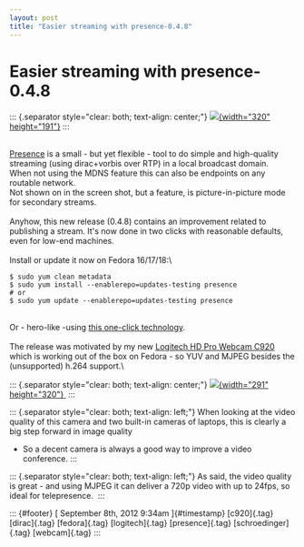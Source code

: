 ```yaml
---
layout: post
title: "Easier streaming with presence-0.4.8"
---
```



Easier streaming with presence-0.4.8
====================================

::: {.separator style="clear: both; text-align: center;"}
[![](http://2.bp.blogspot.com/-5OqZ5QdKSJ4/UEZM3DlS2jI/AAAAAAAAAIY/uSM2Du5jVTc/s320/Bildschirmfoto+am+2012-09-04+20:45:06.png){width="320"
height="191"}](http://2.bp.blogspot.com/-5OqZ5QdKSJ4/UEZM3DlS2jI/AAAAAAAAAIY/uSM2Du5jVTc/s1600/Bildschirmfoto+am+2012-09-04+20:45:06.png)
:::

\
[Presence](http://dummdida.blogspot.de/p/presence.html) is a small - but
yet flexible - tool to do simple and high-quality streaming (using
dirac+vorbis over RTP) in a local broadcast domain.\
When not using the MDNS feature this can also be endpoints on any
routable network.\
Not shown on in the screen shot, but a feature, is picture-in-picture
mode for secondary streams.\
\
Anyhow, this new release (0.4.8) contains an improvement related to
publishing a stream. It's now done in two clicks with reasonable
defaults, even for low-end machines.\
\
Install or update it now on Fedora 16/17/18:\

    $ sudo yum clean metadata
    $ sudo yum install --enablerepo=updates-testing presence
    # or
    $ sudo yum update --enablerepo=updates-testing presence

\
Or - hero-like -using [this one-click
technology](https://admin.fedoraproject.org/pkgdb/applications/Presence).\
\
The release was motivated by my new [Logitech HD Pro Webcam
C920](http://www.logitech.com/de-de/webcam-communications/webcams/hd-pro-webcam-c920)
which is working out of the box on Fedora - so YUV and MJPEG besides the
(unsupported) h.264 support.\

::: {.separator style="clear: both; text-align: center;"}
[![](http://www.logitech.com/assets/41864/2/hd-pro-webcam-c920-feature-image.png){width="291"
height="320"} ](http://www.logitech.com/assets/41864/2/hd-pro-webcam-c920-feature-image.png)
:::

::: {.separator style="clear: both; text-align: left;"}
When looking at the video quality of this camera and two built-in
cameras of laptops, this is clearly a big step forward in image quality
- So a decent camera is always a good way to improve a video conference.
:::

::: {.separator style="clear: both; text-align: left;"}
As said, the video quality is great - and using MJPEG it can deliver a
720p video with up to 24fps, so ideal for telepresence. 
:::

::: {#footer}
[ September 8th, 2012 9:34am ]{#timestamp} [c920]{.tag} [dirac]{.tag}
[fedora]{.tag} [logitech]{.tag} [presence]{.tag} [schroedinger]{.tag}
[webcam]{.tag}
:::
